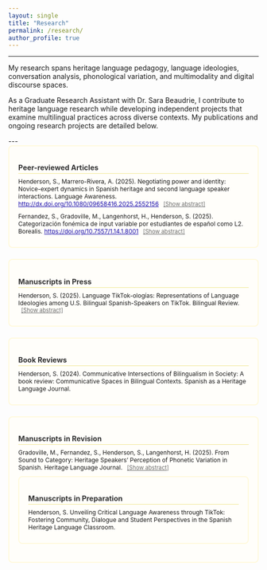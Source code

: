 ```yaml
---
layout: single
title: "Research"
permalink: /research/
author_profile: true
---
```


<style>
  .research-section {
    border: 2px solid #fff9db;
    border-radius: 8px;
    padding: 14px 18px;
    margin-bottom: 22px;
    background-color: #fffefa;
  }

  .research-section h2 {
    font-size: 0.9rem;
    margin-bottom: 8px;
    color: #333;
    border-bottom: 1.5px solid #f0e68c;
    padding-bottom: 3px;
  }

  .paper-item {
    font-size: 0.75rem;
    margin-bottom: 10px;
  }

  .paper-item em {
    font-style: italic;
  }

  .abstract-toggle {
    cursor: pointer;
    font-size: 0.7rem;
    color: #6a6a6a;
    text-decoration: underline;
    margin-left: 6px;
  }

  .abstract-text {
    font-size: 0.7rem;
    margin-top: 5px;
    padding-left: 14px;
    color: #555;
    display: none;
  }

  .doi-link {
    color: #1a0dab;
    text-decoration: underline;
  }

  .page-title, h1 {
    font-size: 1.15rem;
    font-weight: 600;
    margin-bottom: 1rem;
    color: #222;
  }
</style>

---
<p>
My research spans heritage language pedagogy, language ideologies, conversation analysis, phonological variation, and multimodality and digital discourse spaces.
</p> 
  
<p>
As a Graduate Research Assistant with Dr. Sara Beaudrie, I contribute to heritage language research while developing independent projects that examine multilingual practices across diverse contexts. My publications and ongoing research projects are detailed below.
</p>
---

<!-- Peer-reviewed Articles -->
<div class="research-section">
  <h2>Peer-reviewed Articles</h2>

  <div class="paper-item">
    Henderson, S., Marrero-Rivera, A. (2025). Negotiating power and identity: Novice-expert dynamics in Spanish heritage and second language speaker interactions. Language Awareness. 
    <a href="http://dx.doi.org/10.1080/09658416.2025.2552156" target="_blank" rel="noopener noreferrer" class="doi-link">http://dx.doi.org/10.1080/09658416.2025.2552156</a>
    <span class="abstract-toggle" onclick="this.nextElementSibling.style.display = (this.nextElementSibling.style.display === 'block' ? 'none' : 'block');">
      [Show abstract]
    </span>
    <div class="abstract-text"> 
      Expert and novice identities that individuals assume reveal power dynamics as they emerge and evolve throughout talk-in interaction. While prior research   has predominantly focused on conversation strategies within the native/non-native speaker dichotomy, this study challenges that binary by incorporating multilingual individuals to portray the dynamics of multilingual communities. Specifically, we analyze novice-expert identity construction through a case study of a Spanish heritage language (SHL) speaker, Mario, using conversation analysis of his video conferencing interactions with second language (L2) speakers. By analyzing references to expertise and conversation strategies, the research explores power dynamics in multilingual contexts. Findings reveal that L2 speakers consistently reference their expertise and employ frequent conversation strategies such as topic control and shift to exert conversational power. Conversely, the SHL speaker demonstrates a fluid orientation to the novice-expert identity, often resisting the expert role due to potential linguistic insecurity or societal stigmatisation of non-standard varieties. These dynamics reflect broader societal structures of linguistic power and privilege, particularly the undervaluation of SHL speakers’ language abilities. The study provides insight into complexities of identity negotiation in multilingual environments by examining how an SHL speaker navigates fluid epistemic positioning, and suggests pedagogical strategies for supporting more equitable interactions in mixed-language classrooms.
    </div>
  </div>

  <div class="paper-item">
    Fernandez, S., Gradoville, M., Langenhorst, H., Henderson, S. (2025). Categorización fonémica de input variable por estudiantes de español como L2. Borealis. 
    <a href="https://doi.org/10.7557/1.14.1.8001" target="_blank" rel="noopener noreferrer" class="doi-link">https://doi.org/10.7557/1.14.1.8001</a>
    <span class="abstract-toggle" onclick="this.nextElementSibling.style.display = (this.nextElementSibling.style.display === 'block' ? 'none' : 'block');">
      [Show abstract]
    </span>
    <div class="abstract-text">
      Este estudio analiza la categorización de input fonético variable por estudiantes de español como segunda lengua (L2), centrándose en los desafíos de reconocer y adquirir vocabulario nuevo en un contexto caracterizado por una notable variabilidad en el habla. Aunque el español presenta una amplia variedad de formas dialectales y sociales, los aprendices rara vez se exponen a dicha variación en el aula. Por lo tanto, un elemento clave de esta investigación es la fricativa palato-alveolar sorda [ʃ], ausente en la mayoría de las variedades del español, pero que puede surgir como alófono de /ʧ/ o /ʝ/ en algunas regiones. Este estudio busca determinar la habilidad de ciertos individuos para categorizar fonéticamente variedades con las que no están familiarizados. La investigación incluyó a 23 estudiantes de tercer año de español en una universidad del suroeste de los Estados Unidos. Los resultados indican que los participantes categorizaron correctamente la mayoría de las combinaciones hablante-fonema en más del 85 % de los casos, pero tuvieron dificultades significativas con el fonema /ʝ/ producido por la hablante rioplatense, donde la precisión cayó al 9.8 %. Curiosamente, la exposición previa al español rioplatense no mejoró significativamente la precisión en la identificación de sonidos, lo que sugiere que otros factores pueden influir en la categorización fonética de los aprendices.
    </div>
  </div>
</div>

<!-- Manuscripts in Press -->
<div class="research-section">
  <h2>Manuscripts in Press</h2>

  <div class="paper-item">
Henderson, S. (2025). Language TikTok-ologías: Representations of Language Ideologies among U.S. Bilingual Spanish-Speakers on TikTok. Bilingual Review.
    <span class="abstract-toggle" onclick="this.nextElementSibling.style.display = (this.nextElementSibling.style.display === 'block' ? 'none' : 'block');">
      [Show abstract]
    </span>
    <div class="abstract-text">
      The present study examines how language ideologies related to U.S. English-Spanish bilingualism is represented and negotiated on the social networking site (SNS) TikTok. Drawing from a data set of 100 highly engaged videos tagged with #Spanglish, the analysis applies Fuller & Leeman’s (2020) framework of U.S. language ideologies to identify and interpret emerging patterns.  The most prominent ideologies identified were the Standard Language Ideology, Differential Bilingualism, Heteroglossic Language Ideologies, and Spanish as Essential to Latinx Identity. Although many videos reproduced dominant linguistic hierarchies, often implicitly, many others offered critique, resistance or even reappropriation through humor, storytelling and layered multimodal creativity. These patterns reveal how TikTok is not only for entertainment, but it serves as a discursive space where younger bilingual users navigate issues of legitimacy, identity and belonging. The findings underscore the ideological significance of digital participation and suggest a shifting sociolinguistic landscape in which stigmatized varieties and bilingual practices continue to gain greater visibility and affirmation through online interaction. 
       </div>
    </div>
</div>
 
<!-- Book Reviews -->
<div class="research-section">
  <h2>Book Reviews</h2>

  <div class="paper-item">
    Henderson, S. (2024). Communicative Intersections of Bilingualism in Society: A book review: Communicative Spaces in Bilingual Contexts. Spanish as a Heritage Language Journal.
  </div>
</div>

<!-- Manuscripts in Revision -->
<div class="research-section">
  <h2>Manuscripts in Revision</h2>

  <div class="paper-item">
    Gradoville, M., Fernandez, S., Henderson, S., Langenhorst, H. (2025). From Sound to Category: Heritage Speakers’ Perception of Phonetic Variation in Spanish. Heritage Language Journal.
    <span class="abstract-toggle" onclick="this.nextElementSibling.style.display = (this.nextElementSibling.style.display === 'block' ? 'none' : 'block');">
      [Show abstract]
    </span>
    <div class="abstract-text">
      This study examines how heritage Spanish speakers perceive phonetic input from a non-local Spanish variety, focusing on their ability to identify sounds they may not have encountered before. Heritage speakers of Mexican Spanish enrolled in advanced Spanish courses (N=27) completed a perception task with sentences featuring regional variants. The task featured invented place names that included target (/ʧ/, /ʝ/) or distractor sounds. Sentences were spoken by speakers from Rioplatense, Puerto Rican, Sonorense, and Central Mexican Spanish varieties. Results revealed high accuracy (≥89.5%) for most speaker-phoneme combinations, except for identifying Rioplatense /ʝ/ as [ʃ], where accuracy was only 11.4%. Exposure to an Argentine instructor did not significantly improve recognition. These findings suggest that, although comprehension of real words with unfamiliar phonetic variants may not be heavily affected, accurate perception of unfamiliar words requires increased exposure, raising questions about how much linguistic input is necessary for developing perceptual adaptability.
    </div>
  </div>

<!-- Manuscripts in Preparation -->
<div class="research-section">
  <h2>Manuscripts in Preparation</h2>

  <div class="paper-item">
    Henderson, S. Unveiling Critical Language Awareness through TikTok: Fostering Community, Dialogue and Student Perspectives in the Spanish Heritage Language Classroom.
  </div>
</div>

